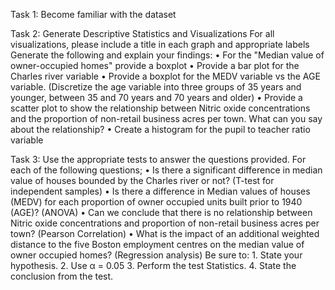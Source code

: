 Task 1: Become familiar with the dataset

Task 2: Generate Descriptive Statistics and Visualizations
  For all visualizations, please include a title in each graph and appropriate labels 
  Generate the following and explain your findings:
    •	For the "Median value of owner-occupied homes" provide a boxplot
    •	Provide a bar plot for the Charles river variable
    •	Provide a boxplot for the MEDV variable vs the AGE variable. (Discretize the age variable into three groups of 35 years and younger, between 35 and 70 years and 70 years and older)
    •	Provide a scatter plot to show the relationship between Nitric oxide concentrations and the proportion of non-retail business acres per town. What can you say about the relationship?
    •	Create a histogram for the pupil to teacher ratio variable
    
Task 3: Use the appropriate tests to answer the questions provided.
  For each of the following questions;
    •	Is there a significant difference in median value of houses bounded by the Charles river or not? (T-test for independent samples)
    •	Is there a difference in Median values of houses (MEDV) for each proportion of owner occupied units built prior to 1940 (AGE)? (ANOVA)
    •	Can we conclude that there is no relationship between Nitric oxide concentrations and proportion of non-retail business acres per town? (Pearson Correlation)
    •	What is the impact of an additional weighted distance to the five Boston employment centres on the median value of owner occupied homes? (Regression analysis)
  Be sure to:
    1.	State your hypothesis.
    2.	Use α = 0.05
    3.	Perform the test Statistics.
    4.	State the conclusion from the test.
